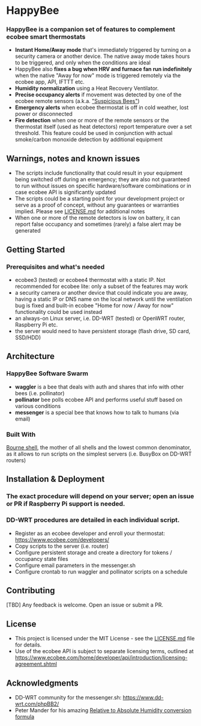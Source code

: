 # HappyBee
### HappyBee is a companion set of features to complement ecobee smart thermostats
* **Instant Home/Away mode** that's immediately triggered by turning on a security camera or another device. The native away mode takes hours to be triggered, and only when the conditions are ideal
* HappyBee also **fixes a bug when HRV and furnace fan run indefinitely** when the native "Away for now" mode is triggered remotely via the ecobee app, API, IFTTT etc.
* **Humidity normalization** using a Heat Recovery Ventilator. 
* **Precise occupancy alerts** if movement was detected by one of the ecobee remote sensors (a.k.a. ["Suspicious Bees"](https://www.youtube.com/watch?v=bEwE4wyz00o&t=402))
* **Emergency alerts** when ecobee thermostat is off in cold weather, lost power or disconnected
* **Fire detection** when one or more of the remote sensors or the thermostat itself (used as heat detectors) report temperature over a set threshold. This feature could be used in conjunction with actual smoke/carbon monoxide detection by additional equipment

## Warnings, notes and known issues
* The scripts include functionality that could result in your equipment being switched off during an emergency; they are also not guaranteed to run without issues on specific hardware/software combinations or in case ecobee API is significantly updated
* The scripts could be a starting point for your development project or serve as a proof of concept, without any guarantees or warranties implied. Please see [LICENSE.md](LICENSE.md) for additional notes
* When one or more of the remote detectors is low on battery, it can report false occupancy and sometimes (rarely) a false alert may be generated 

## Getting Started
### Prerequisites and what's needed
* ecobee3 (tested) or ecobee4 thermostat with a static IP. Not recommended for ecobee lite: only a subset of the features may work
* a security camera or another device that could indicate you are away, having a static IP or DNS name on the local network until the ventilation bug is fixed and built-in ecobee "Home for now / Away for now" functionality could be used instead
* an always-on Linux server, i.e. DD-WRT (tested) or OpenWRT router, Raspberry Pi etc.
* the server would need to have persistent storage (flash drive, SD card, SSD/HDD)

## Architecture
### HappyBee Software Swarm
* **waggler** is a bee that deals with auth and shares that info with other bees (i.e. pollinator)
* **pollinator** bee polls ecobee API and performs useful stuff based on various conditions
* **messenger** is a special bee that knows how to talk to humans (via email)

### Built With
[Bourne shell](https://en.wikibooks.org/wiki/Bourne_Shell_Scripting), the mother of all shells and the lowest common denominator, as it allows to run scripts on the simplest servers (i.e. BusyBox on DD-WRT routers)

## Installation & Deployment
### The exact procedure will depend on your server; open an issue or PR if Raspberry Pi support is needed.
### DD-WRT procedures are detailed in each individual script.
* Register as an ecobee developer and enroll your thermostat: https://www.ecobee.com/developers/
* Copy scripts to the server (i.e. router)
* Configure persistent storage and create a directory for tokens / occupancy state files
* Configure email parameters in the messenger.sh
* Configure crontab to run waggler and pollinator scripts on a schedule 

## Contributing
[TBD] Any feedback is welcome. Open an issue or submit a PR.

## License
* This project is licensed under the MIT License - see the [LICENSE.md](LICENSE.md) file for details.
* Use of the ecobee API is subject to separate licensing terms, outlined at https://www.ecobee.com/home/developer/api/introduction/licensing-agreement.shtml

## Acknowledgments
* DD-WRT community for the messenger.sh: https://www.dd-wrt.com/phpBB2/
* Peter Mander for his amazing [Relative to Absolute Humidity conversion formula](https://carnotcycle.wordpress.com/2012/08/04/how-to-convert-relative-humidity-to-absolute-humidity/)
